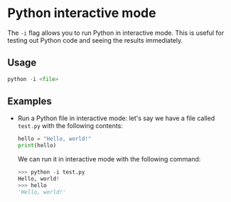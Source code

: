 # Python interactive mode

The `-i` flag allows you to run Python in interactive mode. This is useful for testing out Python code and seeing the results immediately.

## Usage

```python
python -i <file>
```

## Examples

- Run a Python file in interactive mode: let's say we have a file called `test.py` with the following contents:
  ```python
  hello = "Hello, world!"
  print(hello)
  ```
  We can run it in interactive mode with the following command:
  ```python
  >>> python -i test.py
  Hello, world!
  >>> hello
  'Hello, world!'
  ```

